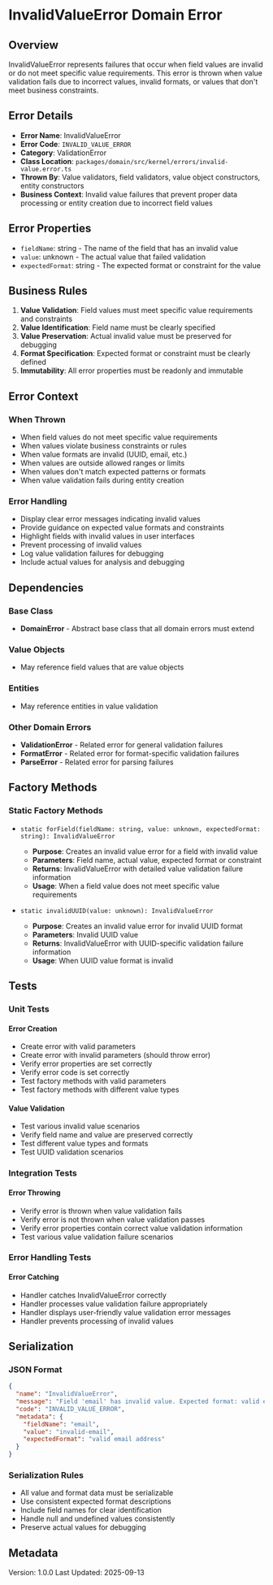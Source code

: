 # InvalidValueError Domain Error

## Overview

InvalidValueError represents failures that occur when field values are invalid or do not meet specific value requirements. This error is thrown when value validation fails due to incorrect values, invalid formats, or values that don't meet business constraints.

## Error Details

- **Error Name**: InvalidValueError
- **Error Code**: `INVALID_VALUE_ERROR`
- **Category**: ValidationError
- **Class Location**: `packages/domain/src/kernel/errors/invalid-value.error.ts`
- **Thrown By**: Value validators, field validators, value object constructors, entity constructors
- **Business Context**: Invalid value failures that prevent proper data processing or entity creation due to incorrect field values

## Error Properties

- `fieldName`: string - The name of the field that has an invalid value
- `value`: unknown - The actual value that failed validation
- `expectedFormat`: string - The expected format or constraint for the value

## Business Rules

1. **Value Validation**: Field values must meet specific value requirements and constraints
2. **Value Identification**: Field name must be clearly specified
3. **Value Preservation**: Actual invalid value must be preserved for debugging
4. **Format Specification**: Expected format or constraint must be clearly defined
5. **Immutability**: All error properties must be readonly and immutable

## Error Context

### When Thrown

- When field values do not meet specific value requirements
- When values violate business constraints or rules
- When value formats are invalid (UUID, email, etc.)
- When values are outside allowed ranges or limits
- When values don't match expected patterns or formats
- When value validation fails during entity creation

### Error Handling

- Display clear error messages indicating invalid values
- Provide guidance on expected value formats and constraints
- Highlight fields with invalid values in user interfaces
- Prevent processing of invalid values
- Log value validation failures for debugging
- Include actual values for analysis and debugging

## Dependencies

### Base Class

- **DomainError** - Abstract base class that all domain errors must extend

### Value Objects

- May reference field values that are value objects

### Entities

- May reference entities in value validation

### Other Domain Errors

- **ValidationError** - Related error for general validation failures
- **FormatError** - Related error for format-specific validation failures
- **ParseError** - Related error for parsing failures

## Factory Methods

### Static Factory Methods

- `static forField(fieldName: string, value: unknown, expectedFormat: string): InvalidValueError`
  - **Purpose**: Creates an invalid value error for a field with invalid value
  - **Parameters**: Field name, actual value, expected format or constraint
  - **Returns**: InvalidValueError with detailed value validation failure information
  - **Usage**: When a field value does not meet specific value requirements

- `static invalidUUID(value: unknown): InvalidValueError`
  - **Purpose**: Creates an invalid value error for invalid UUID format
  - **Parameters**: Invalid UUID value
  - **Returns**: InvalidValueError with UUID-specific validation failure information
  - **Usage**: When UUID value format is invalid

## Tests

### Unit Tests

#### Error Creation

- Create error with valid parameters
- Create error with invalid parameters (should throw error)
- Verify error properties are set correctly
- Verify error code is set correctly
- Test factory methods with valid parameters
- Test factory methods with different value types

#### Value Validation

- Test various invalid value scenarios
- Verify field name and value are preserved correctly
- Test different value types and formats
- Test UUID validation scenarios

### Integration Tests

#### Error Throwing

- Verify error is thrown when value validation fails
- Verify error is not thrown when value validation passes
- Verify error properties contain correct value validation information
- Test various value validation failure scenarios

### Error Handling Tests

#### Error Catching

- Handler catches InvalidValueError correctly
- Handler processes value validation failure appropriately
- Handler displays user-friendly value validation error messages
- Handler prevents processing of invalid values

## Serialization

### JSON Format

```json
{
  "name": "InvalidValueError",
  "message": "Field 'email' has invalid value. Expected format: valid email address, Got: invalid-email",
  "code": "INVALID_VALUE_ERROR",
  "metadata": {
    "fieldName": "email",
    "value": "invalid-email",
    "expectedFormat": "valid email address"
  }
}
```

### Serialization Rules

- All value and format data must be serializable
- Use consistent expected format descriptions
- Include field names for clear identification
- Handle null and undefined values consistently
- Preserve actual values for debugging

## Metadata

Version: 1.0.0
Last Updated: 2025-09-13
